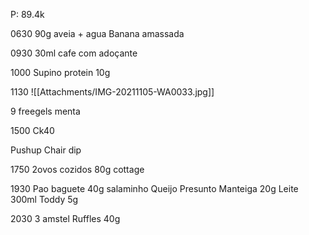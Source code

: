 P: 89.4k

0630
90g aveia + agua
Banana amassada

0930
30ml cafe com adoçante

1000
Supino protein 10g

1130
![[Attachments/IMG-20211105-WA0033.jpg]]

9 freegels menta


1500
Ck40

Pushup
Chair dip

1750
2ovos cozidos
80g cottage


1930
Pao baguete 
40g salaminho 
Queijo
Presunto
Manteiga 20g
Leite 300ml
Toddy 5g

2030
3 amstel
Ruffles 40g
